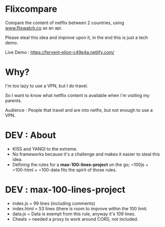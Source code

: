 # Flixcompare

Compare the content of netflix between 2 countries, using www.flixwatch.co as an api.

Please steal this idea and improve upon it, in the end this is just a tech demo.

Live Demo : https://fervent-elion-c49e4a.netlify.com/

# Why?

I'm too lazy to use a VPN, but I do travel.

So I want to know what netflix content is available when i'm visiting my parents.

Audience : People that travel and are into netfix, but not enough to use a VPN.

# DEV : About

-   KISS and YANGI to the extreme.
-   No frameworks because it's a challenge and makes it easier to steal this idea.
-   Defining the rules for a **max-100-lines-project** on the go; ~100js + ~100-html + ~100-data fits the spirit of those rules.

# DEV : max-100-lines-project

-   index.js = 99 lines (including comments)
-   index.html = 53 lines (there is room to improve within the 100 limit.
-   data.js = Data is exempt from this rule, anyway it's 109 lines.
-   Cheats = needed a proxy to work around CORS, not included.

